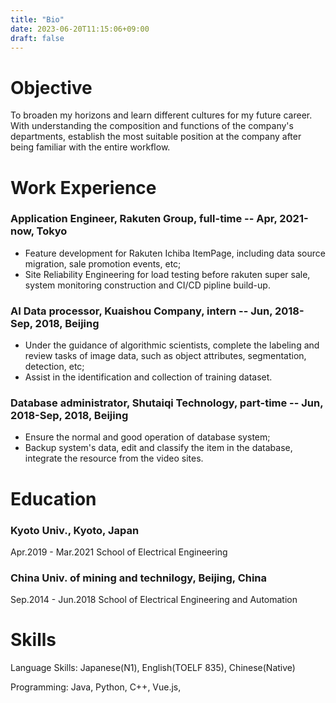 ```yaml
---
title: "Bio"
date: 2023-06-20T11:15:06+09:00
draft: false
---
```


# Objective
To broaden my horizons and learn different cultures for my future career. With understanding the composition and functions of the company's departments, establish the most suitable position at the company after being familiar with the entire workflow. 

# Work Experience
### Application Engineer, Rakuten Group, full-time -- Apr, 2021-now, Tokyo
* Feature development for Rakuten Ichiba ItemPage, including data source migration, sale promotion events, etc;
* Site Reliability Engineering for load testing before rakuten super sale, system monitoring construction and CI/CD pipline build-up. 

### AI Data processor, Kuaishou Company, intern -- Jun, 2018-Sep, 2018, Beijing
* Under the guidance of algorithmic scientists, complete the labeling and review tasks of image data, such as object attributes, segmentation, detection, etc;
* Assist in the identification and collection of training dataset.

### Database administrator, Shutaiqi Technology, part-time -- Jun, 2018-Sep, 2018, Beijing
* Ensure the normal and good operation of database system;
* Backup system's data, edit and classify the item in the database, integrate the resource from the video sites.

# Education
### Kyoto Univ., Kyoto, Japan
Apr.2019 - Mar.2021 School of Electrical Engineering
### China Univ. of mining and technilogy, Beijing, China
Sep.2014 - Jun.2018 School of Electrical Engineering and Automation


# Skills
Language Skills: Japanese(N1), English(TOELF 835), Chinese(Native)

Programming: Java, Python, C++, Vue.js, 